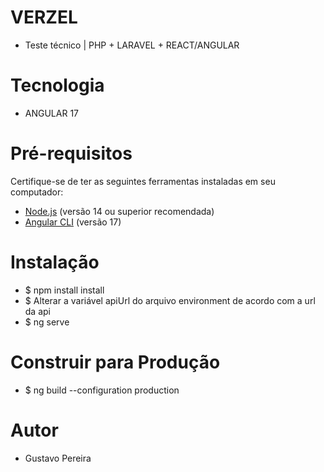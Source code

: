# VERZEL

* Teste técnico | PHP + LARAVEL + REACT/ANGULAR

# Tecnologia

* ANGULAR 17

# Pré-requisitos

Certifique-se de ter as seguintes ferramentas instaladas em seu computador:

- [Node.js](https://nodejs.org/) (versão 14 ou superior recomendada)
- [Angular CLI](https://cli.angular.io/) (versão 17)

# Instalação

* $ npm install install
* $ Alterar a variável apiUrl do arquivo environment de acordo com a url da api
* $ ng serve

# Construir para Produção
* $ ng build --configuration production

# Autor 

* Gustavo Pereira 
